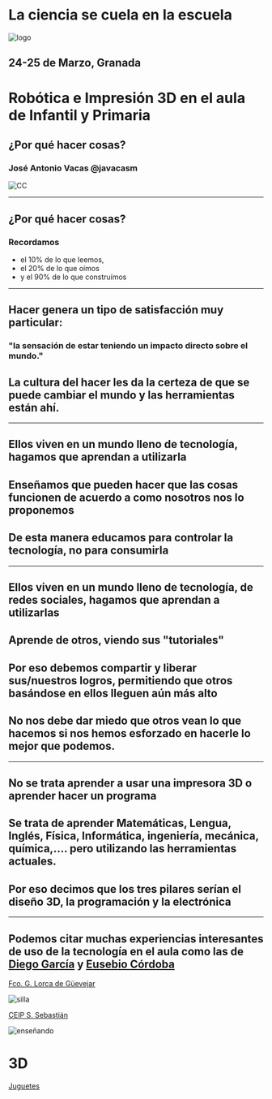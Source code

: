 <!-- background: #184bc6-->
<!-- color: #fff -->
<!-- font: centurygothic -->

# La ciencia se cuela en la escuela
![logo](https://www.csif.es/sites/default/files/styles/contenido/public/field/image/imagen%20Jornadas%20La%20ciencia%20se%20cuela%20en%20la%20escuela.png?itok=F3zjla_3)

## 24-25 de Marzo, Granada

# Robótica e Impresión 3D en el aula de Infantil y Primaria

## ¿Por qué hacer cosas?

### José Antonio Vacas @javacasm

![CC](https://licensebuttons.net/l/by-sa/3.0/88x31.png)

* * *

## ¿Por qué hacer cosas?

### Recordamos
* el 10% de lo que leemos,
* el 20% de lo que oímos
* y el 90% de lo que construímos

* * *

## Hacer genera un tipo de **satisfacción muy particular**:

### __"la sensación de estar teniendo un impacto directo sobre el mundo."__

## La cultura del hacer les da la certeza de que se puede cambiar el mundo y las herramientas están ahí.

* * *

## Ellos viven en un mundo lleno de tecnología,  hagamos que aprendan a utilizarla

## Enseñamos que pueden hacer que las cosas funcionen de acuerdo a como nosotros nos lo proponemos

## De esta manera educamos para controlar la tecnología, no para consumirla

* * *

## Ellos viven en un mundo lleno de tecnología, de redes sociales, hagamos que aprendan a utilizarlas

## Aprende de otros, viendo sus "tutoriales"

## Por eso debemos compartir y liberar sus/nuestros logros, permitiendo que otros basándose en ellos lleguen aún más alto

## No nos debe dar miedo que otros vean lo que hacemos si nos hemos esforzado en hacerle lo mejor que podemos.

* * *

## No se trata aprender a usar una impresora 3D o aprender hacer un programa

## Se trata de aprender Matemáticas, Lengua, Inglés, Física, Informática, ingeniería, mecánica, química,....  pero utilizando las herramientas actuales.

## Por eso decimos que los tres pilares serían el diseño 3D, la programación y la electrónica

* * *

## Podemos citar muchas experiencias interesantes de uso de la tecnología en el aula como las de [Diego García](https://unblogfantasticoenguevejar.blogspot.com.es/) y [Eusebio Córdoba](http://tercero.ceipsansebastian.net/)

[Fco. G. Lorca de Güevejar](https://twitter.com/FGuevejar/status/844894944879935488)

![silla](https://2.bp.blogspot.com/-jEDmHHTCny4/WLoGeFYyVxI/AAAAAAAABfQ/KXMtnDGJflYOGpoTP78cHX9SOTau1OcQgCLcB/s400/FullSizeRender.jpg)


[CEIP S. Sebastián](https://twitter.com/ceipsnsebastian/status/845212030013493248)

![enseñando](https://pbs.twimg.com/media/C7rL2NWXwAEWDS7.jpg)

# 3D

[Juguetes](https://github.com/javacasm/Tecnologia-Educativa/blob/master/juguetes.md)
